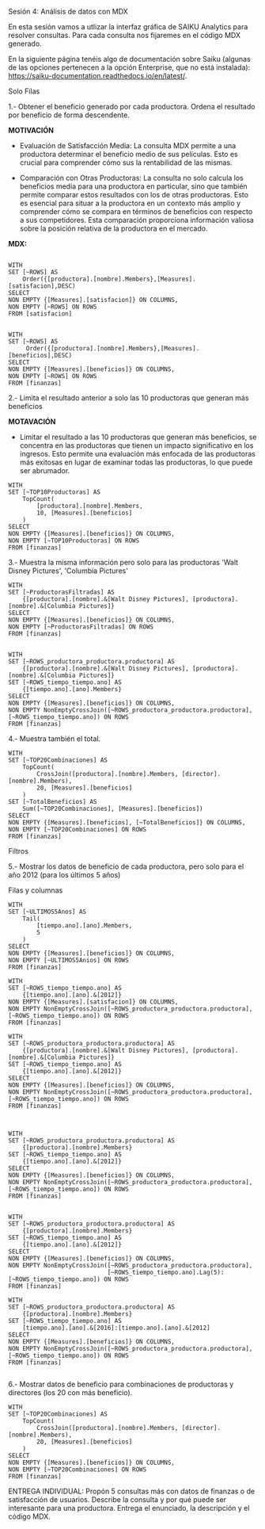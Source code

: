 Sesión 4: Análisis de datos con MDX

En esta sesión vamos a utlizar la interfaz gráfica de SAIKU Analytics para resolver consultas. Para cada consulta nos fijaremes en el código MDX generado.

En la siguiente página tenéis algo de documentación sobre Saiku (algunas de las opciones pertenecen a la opción Enterprise, que no está instalada): https://saiku-documentation.readthedocs.io/en/latest/.

Solo Filas

1.- Obtener el beneficio generado por cada productora. Ordena el resultado por beneficio de forma descendente.

**MOTIVACIÓN**

- Evaluación de Satisfacción Media: La consulta MDX permite a una productora determinar el beneficio medio de sus películas. Esto es crucial para comprender cómo sus la rentabilidad de las mismas. 

- Comparación con Otras Productoras: La consulta no solo calcula los beneficios media para una productora en particular, sino que también permite comparar estos resultados con los de otras productoras. Esto es esencial para situar a la productora en un contexto más amplio y comprender cómo se compara en términos de beneficios con respecto a sus competidores. Esta comparación proporciona información valiosa sobre la posición relativa de la productora en el mercado.


**MDX:**
```MDX

WITH
SET [~ROWS] AS
    Order({[productora].[nombre].Members},[Measures].[satisfacion],DESC)
SELECT
NON EMPTY {[Measures].[satisfacion]} ON COLUMNS,
NON EMPTY [~ROWS] ON ROWS
FROM [satisfacion]


WITH
SET [~ROWS] AS
     Order({[productora].[nombre].Members},[Measures].[beneficios],DESC)
SELECT
NON EMPTY {[Measures].[beneficios]} ON COLUMNS,
NON EMPTY [~ROWS] ON ROWS
FROM [finanzas]

```

2.- Limita el resultado anterior a solo las 10 productoras que generan más beneficios

**MOTAVACIÓN**
- Limitar el resultado a las 10 productoras que generan más beneficios, se concentra en las productoras que tienen un impacto significativo en los ingresos. Esto permite una evaluación más enfocada de las productoras más exitosas en lugar de examinar todas las productoras, lo que puede ser abrumador.

```MDX
WITH
SET [~TOP10Productoras] AS
    TopCount(
        [productora].[nombre].Members,
        10, [Measures].[beneficios]
    )
SELECT
NON EMPTY {[Measures].[beneficios]} ON COLUMNS,
NON EMPTY [~TOP10Productoras] ON ROWS
FROM [finanzas]
```

3.- Muestra la misma información pero solo para las productoras 'Walt Disney Pictures', 'Columbia Pictures'

```MDX
WITH
SET [~ProductorasFiltradas] AS
    {[productora].[nombre].&[Walt Disney Pictures], [productora].[nombre].&[Columbia Pictures]}
SELECT
NON EMPTY {[Measures].[beneficios]} ON COLUMNS,
NON EMPTY [~ProductorasFiltradas] ON ROWS
FROM [finanzas]


WITH
SET [~ROWS_productora_productora.productora] AS
    {[productora].[nombre].&[Walt Disney Pictures], [productora].[nombre].&[Columbia Pictures]}
SET [~ROWS_tiempo_tiempo.ano] AS
    {[tiempo.ano].[ano].Members}
SELECT
NON EMPTY {[Measures].[beneficios]} ON COLUMNS,
NON EMPTY NonEmptyCrossJoin([~ROWS_productora_productora.productora], [~ROWS_tiempo_tiempo.ano]) ON ROWS
FROM [finanzas]

```

4.- Muestra también el total.

```
WITH
SET [~TOP20Combinaciones] AS
    TopCount(
        CrossJoin([productora].[nombre].Members, [director].[nombre].Members),
        20, [Measures].[beneficios]
    )
SET [~TotalBeneficios] AS
    Sum([~TOP20Combinaciones], [Measures].[beneficios])
SELECT
NON EMPTY {[Measures].[beneficios], [~TotalBeneficios]} ON COLUMNS,
NON EMPTY [~TOP20Combinaciones] ON ROWS
FROM [finanzas]
```

Filtros

5.- Mostrar los datos de beneficio de cada productora, pero solo para el año 2012 (para los últimos 5 años)

Filas y columnas

```MDX
WITH
SET [~ULTIMOS5Anos] AS
    Tail(
        [tiempo.ano].[ano].Members,
        5
    )
SELECT
NON EMPTY {[Measures].[beneficios]} ON COLUMNS,
NON EMPTY [~ULTIMOS5Anios] ON ROWS
FROM [finanzas]

WITH
SET [~ROWS_tiempo_tiempo.ano] AS
    {[tiempo.ano].[ano].&[2012]}
NON EMPTY {[Measures].[satisfacion]} ON COLUMNS,
NON EMPTY NonEmptyCrossJoin([~ROWS_productora_productora.productora], [~ROWS_tiempo_tiempo.ano]) ON ROWS
FROM [finanzas]

WITH
SET [~ROWS_productora_productora.productora] AS
    {[productora].[nombre].&[Walt Disney Pictures], [productora].[nombre].&[Columbia Pictures]}
SET [~ROWS_tiempo_tiempo.ano] AS
    {[tiempo.ano].[ano].&[2012]}
SELECT
NON EMPTY {[Measures].[beneficios]} ON COLUMNS,
NON EMPTY NonEmptyCrossJoin([~ROWS_productora_productora.productora], [~ROWS_tiempo_tiempo.ano]) ON ROWS
FROM [finanzas]



WITH
SET [~ROWS_productora_productora.productora] AS
    {[productora].[nombre].Members}
SET [~ROWS_tiempo_tiempo.ano] AS
    {[tiempo.ano].[ano].&[2012]}
SELECT
NON EMPTY {[Measures].[beneficios]} ON COLUMNS,
NON EMPTY NonEmptyCrossJoin([~ROWS_productora_productora.productora], [~ROWS_tiempo_tiempo.ano]) ON ROWS
FROM [finanzas]


WITH
SET [~ROWS_productora_productora.productora] AS
    {[productora].[nombre].Members}
SET [~ROWS_tiempo_tiempo.ano] AS
    {[tiempo.ano].[ano].&[2012]}
SELECT
NON EMPTY {[Measures].[beneficios]} ON COLUMNS,
NON EMPTY NonEmptyCrossJoin([~ROWS_productora_productora.productora], 
                            [~ROWS_tiempo_tiempo.ano].Lag(5):[~ROWS_tiempo_tiempo.ano]) ON ROWS
FROM [finanzas]

WITH
SET [~ROWS_productora_productora.productora] AS
    {[productora].[nombre].Members}
SET [~ROWS_tiempo_tiempo.ano] AS
    [tiempo.ano].[ano].&[2016]:[tiempo.ano].[ano].&[2012]
SELECT
NON EMPTY {[Measures].[beneficios]} ON COLUMNS,
NON EMPTY NonEmptyCrossJoin([~ROWS_productora_productora.productora], [~ROWS_tiempo_tiempo.ano]) ON ROWS
FROM [finanzas]


```

6.- Mostrar datos de beneficio para combinaciones de productoras y directores (los 20 con más beneficio).

```MDX
WITH
SET [~TOP20Combinaciones] AS
    TopCount(
        CrossJoin([productora].[nombre].Members, [director].[nombre].Members),
        20, [Measures].[beneficios]
    )
SELECT
NON EMPTY {[Measures].[beneficios]} ON COLUMNS,
NON EMPTY [~TOP20Combinaciones] ON ROWS
FROM [finanzas]

```

ENTREGA INDIVIDUAL: Propón 5 consultas más con datos de finanzas o de satisfacción de usuarios. Describe la consulta y por qué puede ser interesante para una productora. Entrega el enunciado, la descripción y el código MDX. 